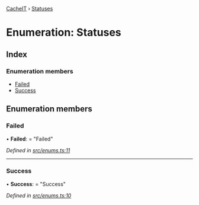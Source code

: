 [CacheIT](../README.md) › [Statuses](statuses.md)

# Enumeration: Statuses

## Index

### Enumeration members

* [Failed](statuses.md#failed)
* [Success](statuses.md#success)

## Enumeration members

###  Failed

• **Failed**: = "Failed"

*Defined in [src/enums.ts:11](https://github.com/pavanser/cacheit/blob/9ccfb81/src/enums.ts#L11)*

___

###  Success

• **Success**: = "Success"

*Defined in [src/enums.ts:10](https://github.com/pavanser/cacheit/blob/9ccfb81/src/enums.ts#L10)*
